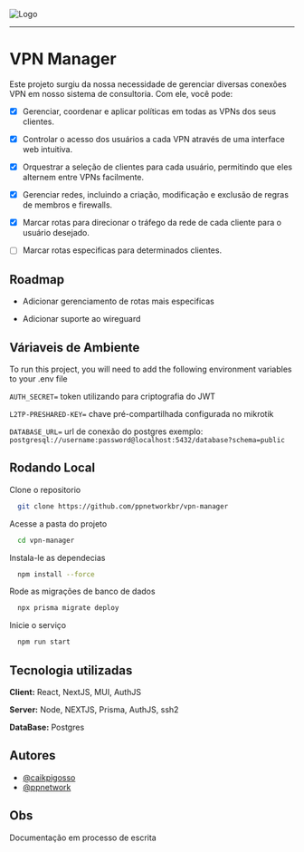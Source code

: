 
![Logo](https://dev.ppnetwork.app/images/login.png?07-17-38)

----
# VPN Manager

Este projeto surgiu da nossa necessidade de gerenciar diversas conexões VPN em nosso sistema de consultoria. Com ele, você pode:

- [x]  Gerenciar, coordenar e aplicar políticas em todas as VPNs dos seus clientes.
- [x]  Controlar o acesso dos usuários a cada VPN através de uma interface web intuitiva.
- [x]  Orquestrar a seleção de clientes para cada usuário, permitindo que eles alternem entre VPNs facilmente.
- [x]  Gerenciar redes, incluindo a criação, modificação e exclusão de regras de membros e firewalls.
- [x]  Marcar rotas para direcionar o tráfego da rede de cada cliente para o usuário desejado.
- [ ]  Marcar rotas especificas para determinados clientes.


## Roadmap

- Adicionar gerenciamento de rotas mais especificas

- Adicionar suporte ao wireguard


## Váriaveis de Ambiente

To run this project, you will need to add the following environment variables to your .env file

`AUTH_SECRET=` token utilizando para criptografia do JWT

`L2TP-PRESHARED-KEY=` chave pré-compartilhada configurada no mikrotik

`DATABASE_URL=` url de conexão do postgres exemplo: `postgresql://username:password@localhost:5432/database?schema=public`


## Rodando Local

Clone o repositorio 

```bash
  git clone https://github.com/ppnetworkbr/vpn-manager
```

Acesse a pasta do projeto

```bash
  cd vpn-manager
```

Instala-le as dependecias 

```bash
  npm install --force
```

Rode as migrações de banco de dados

```bash
  npx prisma migrate deploy
```
Inicie o serviço

```bash
  npm run start
```


## Tecnologia utilizadas

**Client:** React, NextJS, MUI, AuthJS

**Server:** Node, NEXTJS, Prisma, AuthJS, ssh2

**DataBase:** Postgres


## Autores

- [@caikpigosso](https://www.github.com/caikpigosso)
- [@ppnetwork](https://www.instagram.com/ppnetwork.consultoria/)


## Obs

Documentação em processo de escrita

